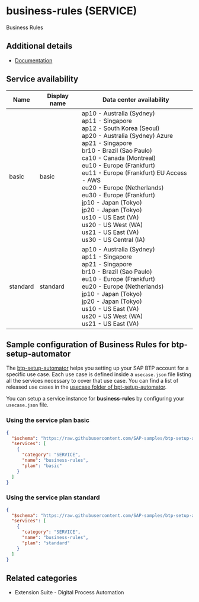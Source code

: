 # business-rules (SERVICE)

Business Rules

## Additional details

- [Documentation](https://help.sap.com/viewer/product/BUSINESS_RULES/Cloud/en-US)

## Service availability

| Name | Display name | Data center availability  |
|------|----------------|---------------------------|
|  basic  |  basic  | ap10 - Australia (Sydney)<br> ap11 - Singapore<br> ap12 - South Korea (Seoul)<br> ap20 - Australia (Sydney) Azure<br> ap21 - Singapore<br> br10 - Brazil (Sao Paulo)<br> ca10 - Canada (Montreal)<br> eu10 - Europe (Frankfurt)<br> eu11 - Europe (Frankfurt) EU Access - AWS<br> eu20 - Europe (Netherlands)<br> eu30 - Europe (Frankfurt)<br> jp10 - Japan (Tokyo)<br> jp20 - Japan (Tokyo)<br> us10 - US East (VA)<br> us20 - US West (WA)<br> us21 - US East (VA)<br> us30 - US Central (IA)  |
|  standard  |  standard  | ap10 - Australia (Sydney)<br> ap11 - Singapore<br> ap21 - Singapore<br> br10 - Brazil (Sao Paulo)<br> eu10 - Europe (Frankfurt)<br> eu20 - Europe (Netherlands)<br> jp10 - Japan (Tokyo)<br> jp20 - Japan (Tokyo)<br> us10 - US East (VA)<br> us20 - US West (WA)<br> us21 - US East (VA)  |

## Sample configuration of **Business Rules** for btp-setup-automator

The [btp-setup-automator](https://github.com/SAP-samples/btp-setup-automator) helps you setting up your SAP BTP account for a specific use case. Each use case is defined inside a `usecase.json` file listing all the services necessary to cover that use case. You can find a list of released use cases in the [usecase folder of bpt-setup-automator](https://github.com/SAP-samples/btp-setup-automator/tree/main/usecases).

You can setup a service instance for **business-rules** by configuring your `usecase.json` file.

### Using the service plan **basic**

```json
{
  "$schema": "https://raw.githubusercontent.com/SAP-samples/btp-setup-automator/main/libs/btpsa-usecase.json",
  "services": [
    {
      "category": "SERVICE",
      "name": "business-rules",
      "plan": "basic"      
    }
  ]
}
```

### Using the service plan **standard**

```json
{
  "$schema": "https://raw.githubusercontent.com/SAP-samples/btp-setup-automator/main/libs/btpsa-usecase.json",
  "services": [
    {
      "category": "SERVICE",
      "name": "business-rules",
      "plan": "standard"      
    }
  ]
}
```

## Related categories

- Extension Suite - Digital Process Automation